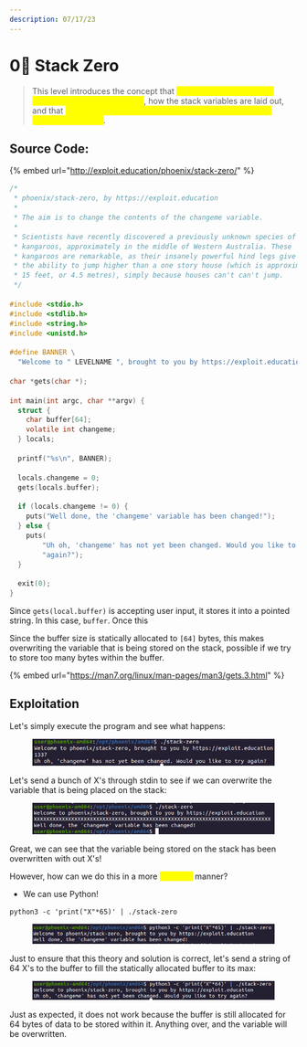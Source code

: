```yaml
---
description: 07/17/23
---
```


# 0⃣ Stack Zero

> This level introduces the concept that <mark style="color:yellow;">memory can be accessed outside of its allocated region</mark>, how the stack variables are laid out, and that <mark style="color:yellow;">modifying outside of the allocated memory can modify program execution</mark>.

## Source Code:

{% embed url="http://exploit.education/phoenix/stack-zero/" %}

```c
/*
 * phoenix/stack-zero, by https://exploit.education
 *
 * The aim is to change the contents of the changeme variable.
 *
 * Scientists have recently discovered a previously unknown species of
 * kangaroos, approximately in the middle of Western Australia. These
 * kangaroos are remarkable, as their insanely powerful hind legs give them
 * the ability to jump higher than a one story house (which is approximately
 * 15 feet, or 4.5 metres), simply because houses can't can't jump.
 */

#include <stdio.h>
#include <stdlib.h>
#include <string.h>
#include <unistd.h>

#define BANNER \
  "Welcome to " LEVELNAME ", brought to you by https://exploit.education"

char *gets(char *);

int main(int argc, char **argv) {
  struct {
    char buffer[64];
    volatile int changeme;
  } locals;

  printf("%s\n", BANNER);

  locals.changeme = 0;
  gets(locals.buffer);

  if (locals.changeme != 0) {
    puts("Well done, the 'changeme' variable has been changed!");
  } else {
    puts(
        "Uh oh, 'changeme' has not yet been changed. Would you like to try "
        "again?");
  }

  exit(0);
}
```

Since `gets(local.buffer)` is accepting user input, it stores it into a pointed string. In this case, `buffer`. Once this&#x20;

Since the buffer size is statically allocated to `[64]` bytes, this makes overwriting the variable that is being stored on the stack, possible if we try to store too many bytes within the buffer.

{% embed url="https://man7.org/linux/man-pages/man3/gets.3.html" %}

## Exploitation

Let's simply execute the program and see what happens:

<figure><img src="../../.gitbook/assets/image (3) (4).png" alt=""><figcaption></figcaption></figure>

Let's send a bunch of X's through stdin to see if we can overwrite the variable that is being placed on the stack:

<figure><img src="../../.gitbook/assets/image (2).png" alt=""><figcaption></figcaption></figure>

Great, we can see that the variable being stored on the stack has been overwritten with out X's!

However, how can we do this in a more <mark style="color:yellow;">accurate</mark> manner?

* We can use Python!

```
python3 -c 'print("X"*65)' | ./stack-zero
```

<figure><img src="../../.gitbook/assets/image (1).png" alt=""><figcaption></figcaption></figure>

Just to ensure that this theory and solution is correct, let's send a string of 64 X's to the buffer to fill the statically allocated buffer to its max:

<figure><img src="../../.gitbook/assets/image (4) (18).png" alt=""><figcaption></figcaption></figure>

Just as expected, it does not work because the buffer is still allocated for 64 bytes of data to be stored within it. Anything over, and the variable will be overwritten.
